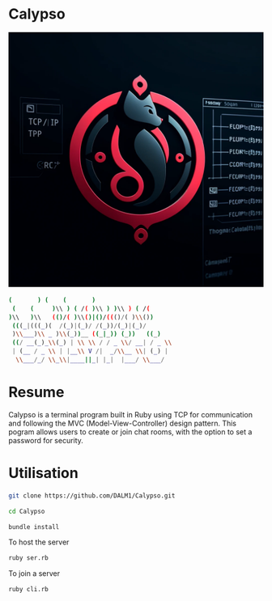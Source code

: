 # Calypso

![Logo de Calypso](assets/calypso-logo.png)


```sh
(       ) (    (       )
 (    (     )\\ ) ( /( )\\ ) )\\ ) ( /(
)\\   )\\   (()/( )\\()|()/((()/( )\\())
 (((_|(((_)(  /(_)|(_)/ /(_))/(_)|(_)/
 )\\___)\\ _ )\\(_))__ ((_|_)) (_))   ((_)
 ((/ __(_)_\\(_) | \\ \\ / / _ \\/ __| / _ \\
 | (__ / _ \\ | |__\\ V /|  _/\\__ \\| (_) |
  \\___/_/ \\_\\|____||_| |_|  |___/ \\___/

 ```

# Resume
Calypso is a terminal program built in Ruby using TCP for communication and following the MVC (Model-View-Controller) design pattern. This pogram allows users to create or join chat rooms, with the option to set a password for security.

# Utilisation
```sh
git clone https://github.com/DALM1/Calypso.git
```

```sh
cd Calypso
```

```sh
bundle install
```

To host the server
```sh
ruby ser.rb
```

To join a server
```sh
ruby cli.rb
```
